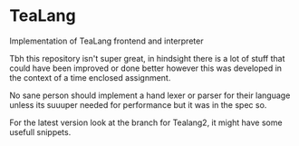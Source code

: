 # TeaLang

Implementation of TeaLang frontend and interpreter


Tbh this repository isn't super great, in hindsight there is a lot of stuff that could have been improved or done better however this was developed in the context of a time enclosed assignment.

No sane person should implement a hand lexer or parser for their language unless its suuuper needed for performance but it was in the spec so.

For the latest version look at the branch for Tealang2, it might have some usefull snippets.
